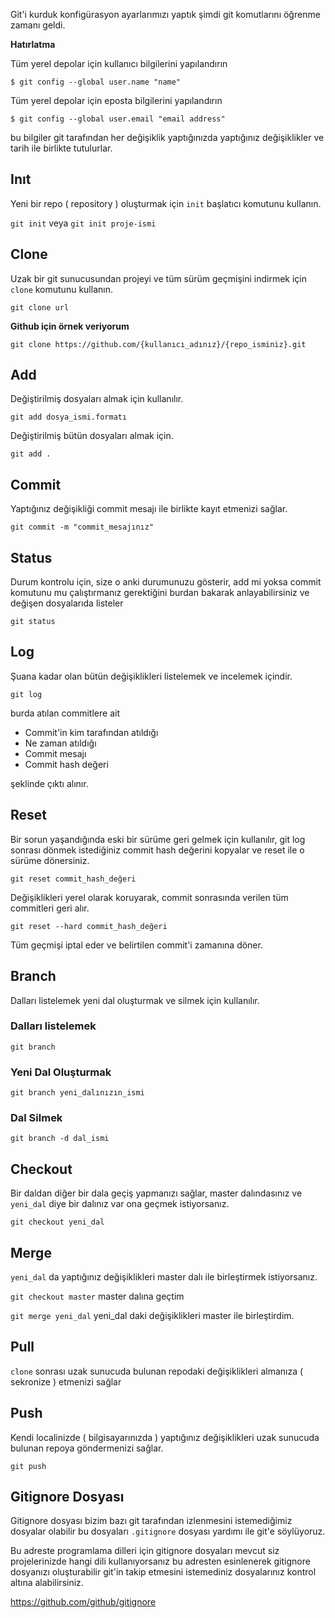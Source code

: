 Git'i kurduk konfigürasyon ayarlarımızı yaptık şimdi git komutlarını öğrenme zamanı geldi.

**Hatırlatma**

Tüm yerel depolar için kullanıcı bilgilerini yapılandırın

`$ git config --global user.name "name"`

Tüm yerel depolar için eposta bilgilerini yapılandırın

`$ git config --global user.email "email address"`

bu bilgiler git tarafından her değişiklik yaptığınızda yaptığınız değişiklikler ve tarih ile birlikte tutulurlar.

## Inıt
Yeni bir repo ( repository ) oluşturmak için `init` başlatıcı komutunu kullanın.

`git init` veya `git init proje-ismi`

## Clone

Uzak bir git sunucusundan projeyi ve tüm sürüm geçmişini indirmek için `clone` komutunu kullanın.

`git clone url`

**Github için örnek veriyorum**

`git clone https://github.com/{kullanıcı_adınız}/{repo_isminiz}.git`

## Add
Değiştirilmiş dosyaları almak için kullanılır.

`git add dosya_ismi.formatı`

Değiştirilmiş bütün dosyaları almak için.

`git add .`

## Commit
Yaptığınız değişikliği commit mesajı ile birlikte kayıt etmenizi sağlar.

`git commit -m "commit_mesajınız"`

## Status
Durum kontrolu için, size o anki durumunuzu gösterir, add mi yoksa commit komutunu mu çalıştırmanız gerektiğini burdan bakarak anlayabilirsiniz ve değişen dosyalarıda listeler

`git status`

## Log
Şuana kadar olan bütün değişiklikleri listelemek ve incelemek içindir.

`git log`

burda atılan commitlere ait

- Commit'in kim tarafından atıldığı
- Ne zaman atıldığı
- Commit mesajı
- Commit hash değeri

şeklinde çıktı alınır.

## Reset

Bir sorun yaşandığında eski bir sürüme geri gelmek için kullanılır, git log sonrası dönmek istediğiniz commit hash değerini kopyalar ve reset ile o sürüme dönersiniz.

`git reset commit_hash_değeri`

Değişiklikleri yerel olarak koruyarak, commit sonrasında verilen tüm commitleri geri alır.

`git reset --hard commit_hash_değeri`

Tüm geçmişi iptal eder ve belirtilen commit'i zamanına döner.

## Branch
Dalları listelemek yeni dal oluşturmak ve silmek için kullanılır.

### Dalları listelemek
`git branch`

### Yeni Dal Oluşturmak
`git branch yeni_dalınızın_ismi`

### Dal Silmek
`git branch -d dal_ismi`

## Checkout
Bir daldan diğer bir dala geçiş yapmanızı sağlar, master dalındasınız ve `yeni_dal` diye bir dalınız var ona geçmek istiyorsanız.

`git checkout yeni_dal`

## Merge

`yeni_dal` da yaptığınız değişiklikleri master dalı ile birleştirmek istiyorsanız.

`git checkout master` master dalına geçtim

`git merge yeni_dal` yeni_dal daki değişiklikleri master ile birleştirdim.

## Pull

`clone` sonrası uzak sunucuda bulunan repodaki değişiklikleri almanıza ( sekronize ) etmenizi sağlar

## Push

Kendi localinizde ( bilgisayarınızda ) yaptığınız değişiklikleri uzak sunucuda bulunan repoya göndermenizi sağlar.

`git push`

## Gitignore Dosyası
Gitignore dosyası bizim bazı git tarafından izlenmesini istemediğimiz dosyalar olabilir bu dosyaları `.gitignore` dosyası yardımı ile git'e söylüyoruz.

Bu adreste programlama dilleri için gitignore dosyaları mevcut siz projelerinizde hangi dili kullanıyorsanız bu adresten esinlenerek gitignore dosyanızı oluşturabilir git'in takip etmesini istemediniz dosyalarınız kontrol altına alabilirsiniz.

https://github.com/github/gitignore

